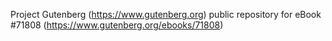 Project Gutenberg (https://www.gutenberg.org) public repository
for eBook #71808 (https://www.gutenberg.org/ebooks/71808)
